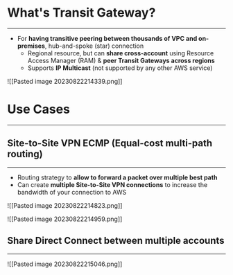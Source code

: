 # What's Transit Gateway?
---

* For **having transitive peering between thousands of VPC and on-premises**, hub-and-spoke (star) connection
	* Regional resource, but can **share cross-account** using Resource Access Manager (RAM) & **peer Transit Gateways across regions**
	* Supports **IP Multicast** (not supported by any other AWS service)

![[Pasted image 20230822214339.png]]

# Use Cases
---

## Site-to-Site VPN ECMP (Equal-cost multi-path routing)
---

* Routing strategy to **allow to forward a packet over multiple best path**
* Can create **multiple Site-to-Site VPN connections** to increase the bandwidth of your connection to AWS

![[Pasted image 20230822214823.png]]

![[Pasted image 20230822214959.png]]

## Share Direct Connect between multiple accounts
---

![[Pasted image 20230822215046.png]]
